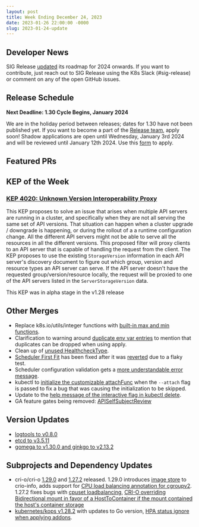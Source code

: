 ```yaml
---
layout: post
title: Week Ending December 24, 2023
date: 2023-01-26 22:00:00 -0000
slug: 2023-01-24-update
---
```


## Developer News

SIG Release [updated](https://groups.google.com/a/kubernetes.io/g/dev/c/JfZQhip-R7U) its roadmap for 2024 onwards. If you want to contribute, just reach out to SIG Release using the K8s Slack (#sig-release) or comment on any of the open GitHub issues.

## Release Schedule

**Next Deadline: 1.30 Cycle Begins, January 2024**

We are in the holiday period between releases; dates for 1.30 have not been published yet. If you want to become a part of the [Release team](https://github.com/kubernetes/sig-release/issues/2377), apply soon! Shadow applications are open until Wednesday, January 3rd 2024 and will be reviewed until January 12th 2024. Use this [form](https://docs.google.com/forms/d/e/1FAIpQLScTWKYMqO8TUKjqqvQzmjZ1y03mefrKqrAiPvhVqkvdzVrHAQ/viewform) to apply. 

## Featured PRs


## KEP of the Week

### [KEP 4020: Unknown Version Interoperability Proxy](https://github.com/kubernetes/enhancements/tree/master/keps/sig-api-machinery/4020-unknown-version-interoperability-proxy)

This KEP proposes to solve an issue that arises when multiple API servers are running in a cluster, and specifically when they are not all serving the same set of API versions. That situation can happen when a cluster upgrade / downgrade is happening, or during the rollout of a a runtime configuration change. All the different API servers might not be able to serve all the resources in all the different versions. This proposed filter will proxy clients to an API server that is capable of handling the request from the client. The KEP proposes to use the existing `StorageVersion` information in each API server's discovery document to figure out which group, version and resource types an API server can serve. If the API server doesn't have the requested group/version/resource locally, the request will be proxied to one of the API servers listed in the `ServerStorageVersion` data.

This KEP was in alpha stage in the v1.28 release

## Other Merges

* Replace k8s.io/utils/integer functions with [built-in max and min functions](https://github.com/kubernetes/kubernetes/pull/122310).
* Clarification to warning around [duplicate env var entries](https://github.com/kubernetes/kubernetes/pull/122126) to mention that duplicates can be dropped when using apply.
* Clean up of [unused HealthcheckType](https://github.com/kubernetes/kubernetes/pull/122083).
* [Scheduler First Fit](https://github.com/kubernetes/kubernetes/pull/122435) has been fixed after it was [reverted](https://github.com/kubernetes/kubernetes/pull/122317) due to a flaky test.
* Scheduler configuration validation gets a [more understandable error message](https://github.com/kubernetes/kubernetes/pull/122387).
* kubectl to [initialize the customizable attachFunc](https://github.com/kubernetes/kubernetes/pull/122447) when the `--attach` flag is passed to fix a bug that was causing the initialization to be skipped.
* Update to the [help message of the interactive flag in kubectl delete](https://github.com/kubernetes/kubernetes/pull/122441).
* GA feature gates being removed: [APISelfSubjectReview](https://github.com/kubernetes/kubernetes/pull/122032)

## Version Updates

* [logtools to v0.8.0](https://github.com/kubernetes/kubernetes/pull/122436)
* [etcd to v3.5.11](https://github.com/kubernetes/kubernetes/pull/122393)
* [gomega to v1.30.0 and ginkgo to v2.13.2](https://github.com/kubernetes/kubernetes/pull/122395)

## Subprojects and Dependency Updates

* cri-o/cri-o [1.29.0](https://github.com/cri-o/cri-o/releases/tag/v1.29.0) and [1.27.2](https://github.com/cri-o/cri-o/releases/tag/v1.27.2) released. 1.29.0 introduces [image store](https://github.com/cri-o/cri-o/pull/7401) to crio-info, adds support for [CPU load balancing annotation for cgroupv2](https://github.com/cri-o/cri-o/pull/7485). 1.27.2 fixes bugs with [cpuset loadbalancing](https://github.com/cri-o/cri-o/pull/7291), [CRI-O overriding Bidirectional mount in favor of a HostToContainer if the mount contained the host's container storage](https://github.com/cri-o/cri-o/pull/7457)
* [kubernetes/kops v1.28.2](https://github.com/kubernetes/kops/releases/tag/v1.28.2) with updates to Go version, [HPA status ignore when applying addons](https://github.com/kubernetes/kops/commit/cbed82e9f363f002de14ab0d0142aeb18da27a43).
